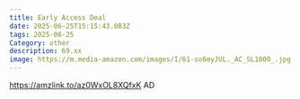 ```yaml
---
title: Early Access Deal
date: 2025-06-25T15:15:43.083Z
tags: 2025-06-25
Category: other
description: 69.xx
image: https://m.media-amazon.com/images/I/61-so6myJUL._AC_SL1000_.jpg
---
```

https://amzlink.to/az0WxOL8XQfxK
AD